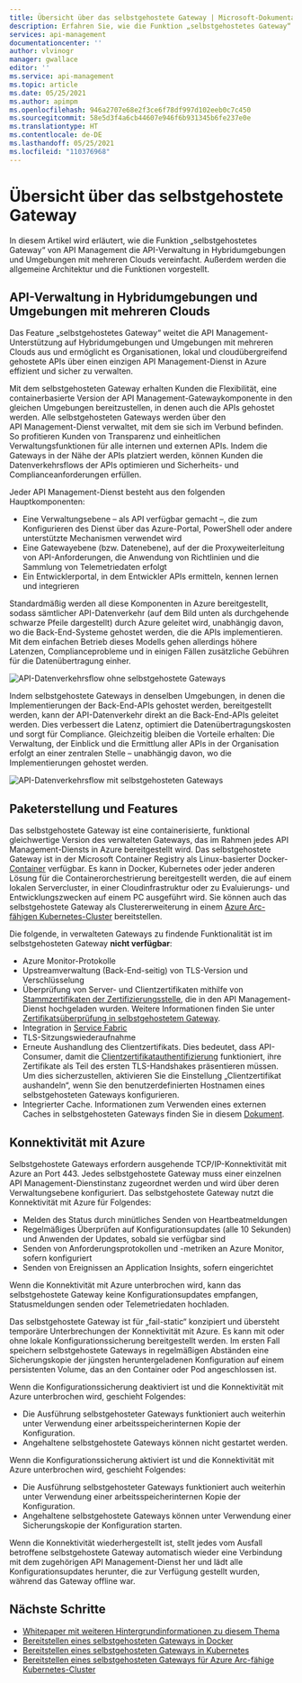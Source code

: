 ```yaml
---
title: Übersicht über das selbstgehostete Gateway | Microsoft-Dokumentation
description: Erfahren Sie, wie die Funktion „selbstgehostetes Gateway“ von Azure API Management Organisationen beim Verwalten von APIs in Hybridumgebungen und Umgebungen mit mehreren Clouds unterstützt.
services: api-management
documentationcenter: ''
author: vlvinogr
manager: gwallace
editor: ''
ms.service: api-management
ms.topic: article
ms.date: 05/25/2021
ms.author: apimpm
ms.openlocfilehash: 946a2707e68e2f3ce6f78df997d102eeb0c7c450
ms.sourcegitcommit: 58e5d3f4a6cb44607e946f6b931345b6fe237e0e
ms.translationtype: HT
ms.contentlocale: de-DE
ms.lasthandoff: 05/25/2021
ms.locfileid: "110376968"
---
```

# <a name="self-hosted-gateway-overview"></a>Übersicht über das selbstgehostete Gateway

In diesem Artikel wird erläutert, wie die Funktion „selbstgehostetes Gateway“ von API Management die API-Verwaltung in Hybridumgebungen und Umgebungen mit mehreren Clouds vereinfacht. Außerdem werden die allgemeine Architektur und die Funktionen vorgestellt.

## <a name="hybrid-and-multi-cloud-api-management"></a>API-Verwaltung in Hybridumgebungen und Umgebungen mit mehreren Clouds

Das Feature „selbstgehostetes Gateway“ weitet die API Management-Unterstützung auf Hybridumgebungen und Umgebungen mit mehreren Clouds aus und ermöglicht es Organisationen, lokal und cloudübergreifend gehostete APIs über einen einzigen API Management-Dienst in Azure effizient und sicher zu verwalten.

Mit dem selbstgehosteten Gateway erhalten Kunden die Flexibilität, eine containerbasierte Version der API Management-Gatewaykomponente in den gleichen Umgebungen bereitzustellen, in denen auch die APIs gehostet werden. Alle selbstgehosteten Gateways werden über den API Management-Dienst verwaltet, mit dem sie sich im Verbund befinden. So profitieren Kunden von Transparenz und einheitlichen Verwaltungsfunktionen für alle internen und externen APIs. Indem die Gateways in der Nähe der APIs platziert werden, können Kunden die Datenverkehrsflows der APIs optimieren und Sicherheits- und Complianceanforderungen erfüllen.

Jeder API Management-Dienst besteht aus den folgenden Hauptkomponenten:

-   Eine Verwaltungsebene – als API verfügbar gemacht –, die zum Konfigurieren des Dienst über das Azure-Portal, PowerShell oder andere unterstützte Mechanismen verwendet wird
-   Eine Gatewayebene (bzw. Datenebene), auf der die Proxyweiterleitung von API-Anforderungen, die Anwendung von Richtlinien und die Sammlung von Telemetriedaten erfolgt
-   Ein Entwicklerportal, in dem Entwickler APIs ermitteln, kennen lernen und integrieren

Standardmäßig werden all diese Komponenten in Azure bereitgestellt, sodass sämtlicher API-Datenverkehr (auf dem Bild unten als durchgehende schwarze Pfeile dargestellt) durch Azure geleitet wird, unabhängig davon, wo die Back-End-Systeme gehostet werden, die die APIs implementieren. Mit dem einfachen Betrieb dieses Modells gehen allerdings höhere Latenzen, Complianceprobleme und in einigen Fällen zusätzliche Gebühren für die Datenübertragung einher.

![API-Datenverkehrsflow ohne selbstgehostete Gateways](media/self-hosted-gateway-overview/without-gateways.png)

Indem selbstgehostete Gateways in denselben Umgebungen, in denen die Implementierungen der Back-End-APIs gehostet werden, bereitgestellt werden, kann der API-Datenverkehr direkt an die Back-End-APIs geleitet werden. Dies verbessert die Latenz, optimiert die Datenübertragungskosten und sorgt für Compliance. Gleichzeitig bleiben die Vorteile erhalten: Die Verwaltung, der Einblick und die Ermittlung aller APIs in der Organisation erfolgt an einer zentralen Stelle – unabhängig davon, wo die Implementierungen gehostet werden.

![API-Datenverkehrsflow mit selbstgehosteten Gateways](media/self-hosted-gateway-overview/with-gateways.png)

## <a name="packaging-and-features"></a>Paketerstellung und Features

Das selbstgehostete Gateway ist eine containerisierte, funktional gleichwertige Version des verwalteten Gateways, das im Rahmen jedes API Management-Diensts in Azure bereitgestellt wird. Das selbstgehostete Gateway ist in der Microsoft Container Registry als Linux-basierter Docker-[Container](https://aka.ms/apim/sputnik/dhub) verfügbar. Es kann in Docker, Kubernetes oder jeder anderen Lösung für die Containerorchestrierung bereitgestellt werden, die auf einem lokalen Servercluster, in einer Cloudinfrastruktur oder zu Evaluierungs- und Entwicklungszwecken auf einem PC ausgeführt wird. Sie können auch das selbstgehostete Gateway als Clustererweiterung in einem [Azure Arc-fähigen Kubernetes-Cluster](./how-to-deploy-self-hosted-gateway-azure-arc.md) bereitstellen.

Die folgende, in verwalteten Gateways zu findende Funktionalität ist im selbstgehosteten Gateway **nicht verfügbar**:

- Azure Monitor-Protokolle
- Upstreamverwaltung (Back-End-seitig) von TLS-Version und Verschlüsselung
- Überprüfung von Server- und Clientzertifikaten mithilfe von [Stammzertifikaten der Zertifizierungsstelle](api-management-howto-ca-certificates.md), die in den API Management-Dienst hochgeladen wurden. Weitere Informationen finden Sie unter [Zertifikatsüberprüfung in selbstgehostetem Gateway](api-management-howto-mutual-certificates-for-clients.md#certificate-validation-in-self-hosted-gateway).
- Integration in [Service Fabric](../service-fabric/service-fabric-api-management-overview.md)
- TLS-Sitzungswiederaufnahme
- Erneute Aushandlung des Clientzertifikats. Dies bedeutet, dass API-Consumer, damit die [Clientzertifikatauthentifizierung](api-management-howto-mutual-certificates-for-clients.md) funktioniert, ihre Zertifikate als Teil des ersten TLS-Handshakes präsentieren müssen. Um dies sicherzustellen, aktivieren Sie die Einstellung „Clientzertifikat aushandeln“, wenn Sie den benutzerdefinierten Hostnamen eines selbstgehosteten Gateways konfigurieren.
- Integrierter Cache. Informationen zum Verwenden eines externen Caches in selbstgehosteten Gateways finden Sie in diesem [Dokument](api-management-howto-cache-external.md).

## <a name="connectivity-to-azure"></a>Konnektivität mit Azure

Selbstgehostete Gateways erfordern ausgehende TCP/IP-Konnektivität mit Azure an Port 443. Jedes selbstgehostete Gateway muss einer einzelnen API Management-Dienstinstanz zugeordnet werden und wird über deren Verwaltungsebene konfiguriert. Das selbstgehostete Gateway nutzt die Konnektivität mit Azure für Folgendes:

-   Melden des Status durch minütliches Senden von Heartbeatmeldungen
-   Regelmäßiges Überprüfen auf Konfigurationsupdates (alle 10 Sekunden) und Anwenden der Updates, sobald sie verfügbar sind
-   Senden von Anforderungsprotokollen und -metriken an Azure Monitor, sofern konfiguriert
-   Senden von Ereignissen an Application Insights, sofern eingerichtet

Wenn die Konnektivität mit Azure unterbrochen wird, kann das selbstgehostete Gateway keine Konfigurationsupdates empfangen, Statusmeldungen senden oder Telemetriedaten hochladen.

Das selbstgehostete Gateway ist für „fail-static“ konzipiert und übersteht temporäre Unterbrechungen der Konnektivität mit Azure. Es kann mit oder ohne lokale Konfigurationssicherung bereitgestellt werden. Im ersten Fall speichern selbstgehostete Gateways in regelmäßigen Abständen eine Sicherungskopie der jüngsten heruntergeladenen Konfiguration auf einem persistenten Volume, das an den Container oder Pod angeschlossen ist.

Wenn die Konfigurationssicherung deaktiviert ist und die Konnektivität mit Azure unterbrochen wird, geschieht Folgendes:

-   Die Ausführung selbstgehosteter Gateways funktioniert auch weiterhin unter Verwendung einer arbeitsspeicherinternen Kopie der Konfiguration.
-   Angehaltene selbstgehostete Gateways können nicht gestartet werden.

Wenn die Konfigurationssicherung aktiviert ist und die Konnektivität mit Azure unterbrochen wird, geschieht Folgendes:

-   Die Ausführung selbstgehosteter Gateways funktioniert auch weiterhin unter Verwendung einer arbeitsspeicherinternen Kopie der Konfiguration.
-   Angehaltene selbstgehostete Gateways können unter Verwendung einer Sicherungskopie der Konfiguration starten.

Wenn die Konnektivität wiederhergestellt ist, stellt jedes vom Ausfall betroffene selbstgehostete Gateway automatisch wieder eine Verbindung mit dem zugehörigen API Management-Dienst her und lädt alle Konfigurationsupdates herunter, die zur Verfügung gestellt wurden, während das Gateway offline war.

## <a name="next-steps"></a>Nächste Schritte

-   [Whitepaper mit weiteren Hintergrundinformationen zu diesem Thema](https://aka.ms/hybrid-and-multi-cloud-api-management)
-   [Bereitstellen eines selbstgehosteten Gateways in Docker](how-to-deploy-self-hosted-gateway-docker.md)
-   [Bereitstellen eines selbstgehosteten Gateways in Kubernetes](how-to-deploy-self-hosted-gateway-kubernetes.md)
-   [Bereitstellen eines selbstgehosteten Gateways für Azure Arc-fähige Kubernetes-Cluster](how-to-deploy-self-hosted-gateway-azure-arc.md)
